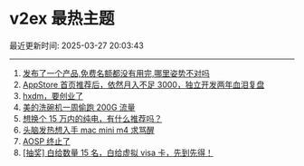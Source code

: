 # v2ex 最热主题

最近更新时间: 2025-03-27 20:03:43

--- 
1. [发布了一个产品,免费名额都没有用完,哪里姿势不对吗](https://www.v2ex.com/t/1121378) 
2. [AppStore 首页推荐后，依然月入不足 3000，独立开发两年血泪复盘](https://www.v2ex.com/t/1121385) 
3. [hxdm，要创业了](https://www.v2ex.com/t/1121404) 
4. [美的洗碗机一周偷跑 200G 流量](https://www.v2ex.com/t/1121349) 
5. [想换个 15 万内的纯电，有什么推荐吗？](https://www.v2ex.com/t/1121376) 
6. [头脑发热想入手 mac mini m4 求骂醒](https://www.v2ex.com/t/1121410) 
7. [AOSP 终止了](https://www.v2ex.com/t/1121473) 
8. [[抽奖] 白给数量 15 名，白给虚拟 visa 卡，先到先得！](https://www.v2ex.com/t/1121515) 
